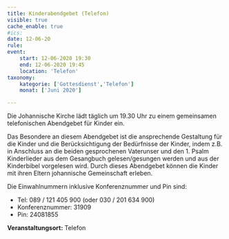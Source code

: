 ```yaml
---
title: Kinderabendgebet (Telefon)
visible: true
cache_enable: true
#ics: 
date: 12-06-20
rule: 
event:
	start: 12-06-2020 19:30
	end: 12-06-2020 19:45
	location: 'Telefon'
taxonomy:
	kategorie: ['Gottesdienst','Telefon']
	monat: ['Juni 2020']

---
```

Die Johannische Kirche lädt täglich um 19.30 Uhr zu einem gemeinsamen telefonischen Abendgebet für Kinder ein.

Das Besondere an diesem Abendgebet ist die ansprechende Gestaltung für die Kinder und die Berücksichtigung der Bedürfnisse der Kinder, indem z.B. in Anschluss an die beiden gesprochenen Vaterunser und den 1. Psalm Kinderlieder aus dem Gesangbuch gelesen/gesungen werden und aus der Kinderbibel vorgelesen wird. Durch dieses Abendgebet können die Kinder mit ihren Eltern johannische Gemeinschaft erleben.

Die Einwahlnummern inklusive Konferenznummer und Pin sind:
* Tel: 089 / 121 405 900 (oder 030 / 201 634 900)
* Konferenznummer: 31909 
* Pin: 24081855



**Veranstaltungsort:** Telefon

